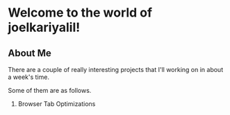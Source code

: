 # Welcome to the world of joelkariyalil!

## About Me

There are a couple of really interesting projects that I'll working on in about a week's time.

Some of them are as follows.

1. Browser Tab Optimizations
